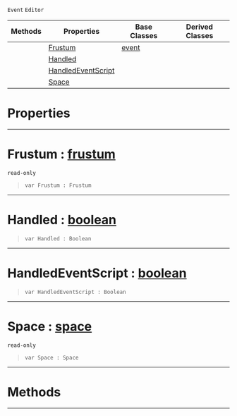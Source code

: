  `Event` `Editor`



|Methods|Properties|Base Classes|Derived Classes|
|---|---|---|---|
| |[ Frustum](https://github.com/PlasmaEngine/PlasmaDocs/blob/master/code_reference/class_reference/selecttoolfrustumevent.markdown#frustum-plasma-engine-docu)|[event](https://github.com/PlasmaEngine/PlasmaDocs/blob/master/code_reference/class_reference/event.markdown)| |
| |[ Handled](https://github.com/PlasmaEngine/PlasmaDocs/blob/master/code_reference/class_reference/selecttoolfrustumevent.markdown#handled-plasma-engine-docu)| | |
| |[ HandledEventScript](https://github.com/PlasmaEngine/PlasmaDocs/blob/master/code_reference/class_reference/selecttoolfrustumevent.markdown#handledeventscript-plasma)| | |
| |[ Space](https://github.com/PlasmaEngine/PlasmaDocs/blob/master/code_reference/class_reference/selecttoolfrustumevent.markdown#space-plasma-engine-docume)| | |


 #  Properties


---  
 #  Frustum : [frustum](https://github.com/PlasmaEngine/PlasmaDocs/blob/master/code_reference/class_reference/frustum.markdown)

 `read-only`

> 
> ``` lang=cpp, name=Lightning
> var Frustum : Frustum


---  
 #  Handled : [boolean](https://github.com/PlasmaEngine/PlasmaDocs/blob/master/code_reference/lightning_base_types/boolean.markdown)

> 
> ``` lang=cpp, name=Lightning
> var Handled : Boolean


---  
 #  HandledEventScript : [boolean](https://github.com/PlasmaEngine/PlasmaDocs/blob/master/code_reference/lightning_base_types/boolean.markdown)

> 
> ``` lang=cpp, name=Lightning
> var HandledEventScript : Boolean


---  
 #  Space : [space](https://github.com/PlasmaEngine/PlasmaDocs/blob/master/code_reference/class_reference/space.markdown)

 `read-only`

> 
> ``` lang=cpp, name=Lightning
> var Space : Space


---  
 #  Methods


---  
 

 